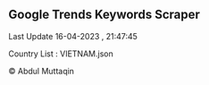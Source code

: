 

## Google Trends Keywords Scraper 
 
Last Update 16-04-2023 , 21:47:45

Country List :
VIETNAM.json



© Abdul Muttaqin 
